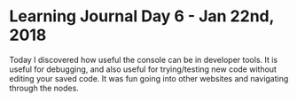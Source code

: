 # Learning Journal Day 6 - Jan 22nd, 2018

Today I discovered how useful the console can be in developer tools. It is useful for debugging, and also useful for trying/testing new code without editing your saved code. It was fun going into other websites and navigating through the nodes.